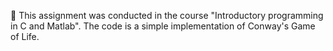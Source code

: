 👾 This assignment was conducted in the course "Introductory programming in C and Matlab". 
The code is a simple implementation of Conway's Game of Life.
